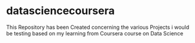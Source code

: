 # datasciencecoursera
This Repository has been Created concerning the various Projects i would be testing based on my learning from Coursera course on Data Science
